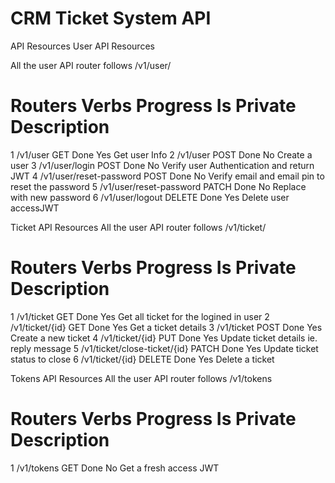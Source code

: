 # CRM Ticket System API

API Resources
User API Resources

All the user API router follows /v1/user/

# Routers Verbs Progress Is Private Description

1 /v1/user GET Done Yes Get user Info
2 /v1/user POST Done No Create a user
3 /v1/user/login POST Done No Verify user Authentication and return JWT
4 /v1/user/reset-password POST Done No Verify email and email pin to reset the password
5 /v1/user/reset-password PATCH Done No Replace with new password
6 /v1/user/logout DELETE Done Yes Delete user accessJWT

Ticket API Resources
All the user API router follows /v1/ticket/

# Routers Verbs Progress Is Private Description

1 /v1/ticket GET Done Yes Get all ticket for the logined in user
2 /v1/ticket/{id} GET Done Yes Get a ticket details
3 /v1/ticket POST Done Yes Create a new ticket
4 /v1/ticket/{id} PUT Done Yes Update ticket details ie. reply message
5 /v1/ticket/close-ticket/{id} PATCH Done Yes Update ticket status to close
6 /v1/ticket/{id} DELETE Done Yes Delete a ticket

Tokens API Resources
All the user API router follows /v1/tokens

# Routers Verbs Progress Is Private Description

1 /v1/tokens GET Done No Get a fresh access JWT
